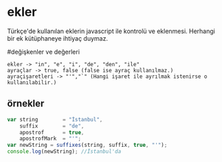 # ekler
Türkçe'de kullanılan eklerin javascript ile kontrolü ve eklenmesi. Herhangi bir ek kütüphaneye ihtiyaç duymaz.

#değişkenler ve değerleri
```text
ekler -> "in", "e", "i", "de", "den", "ile"
ayraçlar -> true, false (false ise ayraç kullanılmaz.)
ayraçişaretleri -> "'","`" (Hangi işaret ile ayrılmak istenirse o kullanılabilir.)
```

## örnekler
```js
var string        = "İstanbul",
    suffix        = "de",
    apostrof      = true,
    apostrofMark  = "'";
var newString = suffixes(string, suffix, true, "'");
console.log(newString); //İstanbul'da
```



